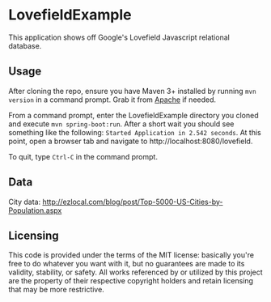 # LovefieldExample
This application shows off Google's Lovefield Javascript relational database.

## Usage
After cloning the repo, ensure you have Maven 3+ installed by running `mvn version` in a command prompt. Grab it from [Apache](https://maven.apache.org/) if needed.

From a command prompt, enter the LovefieldExample directory you cloned and execute `mvn spring-boot:run`. After a short wait you should see something like the following: `Started Application in 2.542 seconds`. At this point, open a browser tab and navigate to http://localhost:8080/lovefield.

To quit, type `Ctrl-C` in the command prompt.

## Data
City data: http://ezlocal.com/blog/post/Top-5000-US-Cities-by-Population.aspx

## Licensing
This code is provided under the terms of the MIT license: basically you're free to do whatever you want with it, but no guarantees are made to its validity, stability, or safety. All works referenced by or utilized by this project are the property of their respective copyright holders and retain licensing that may be more restrictive.
